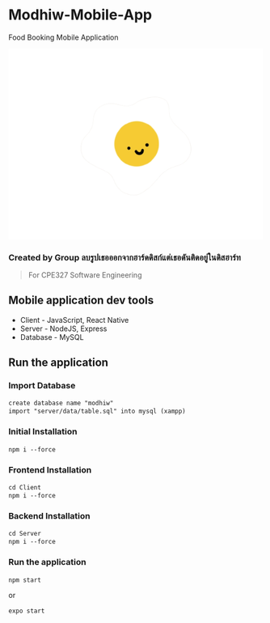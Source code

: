 # Modhiw-Mobile-App
Food Booking Mobile Application

![image](Client/assets/modhiwIcon.png)

### Created by Group ลบรูปเธอออกจากฮาร์ดดิสก์แต่เธอดันติดอยู่ในดิสฮาร์ท
> For CPE327 Software Engineering

## Mobile application dev tools
* Client - JavaScript, React Native
* Server - NodeJS, Express
* Database - MySQL

## Run the application

### Import Database
```
create database name "modhiw"
import "server/data/table.sql" into mysql (xampp)
```

### Initial Installation
```
npm i --force
```

### Frontend Installation
```
cd Client
npm i --force
```

### Backend Installation
```
cd Server
npm i --force
```

### Run the application
```
npm start
```
or
```
expo start
```
